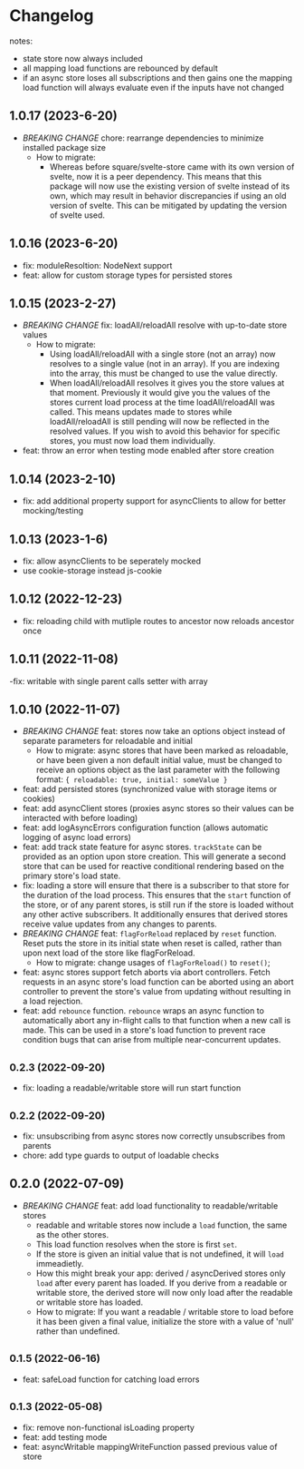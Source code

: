 # Changelog #

notes:

- state store now always included
- all mapping load functions are rebounced by default
- if an async store loses all subscriptions and then gains one the mapping load function will always evaluate even if the inputs have not changed

## 1.0.17 (2023-6-20)

- *BREAKING CHANGE* chore: rearrange dependencies to minimize installed package size
  - How to migrate:
    - Whereas before square/svelte-store came with its own version of svelte, now it is a peer dependency. This means that this package will now use the existing version of svelte instead of its own, which may result in behavior discrepancies if using an old version of svelte. This can be mitigated by updating the version of svelte used.

## 1.0.16 (2023-6-20)

- fix: moduleResoltion: NodeNext support
- feat: allow for custom storage types for persisted stores

## 1.0.15 (2023-2-27)

- *BREAKING CHANGE* fix: loadAll/reloadAll resolve with up-to-date store values
  - How to migrate:
    - Using loadAll/reloadAll with a single store (not an array) now resolves to a single value (not in an array). If you are indexing into the array, this must be changed to use the value directly.
    - When loadAll/reloadAll resolves it gives you the store values at that moment. Previously it would give you the values of the stores current load process at the time loadAll/reloadAll was called. This means updates made to stores while loadAll/reloadAll is still pending will now be reflected in the resolved values. If you wish to avoid this behavior for specific stores, you must now load them individually.
- feat: throw an error when testing mode enabled after store creation

## 1.0.14 (2023-2-10)

- fix: add additional property support for asyncClients to allow for better mocking/testing

## 1.0.13 (2023-1-6)

- fix: allow asyncClients to be seperately mocked
- use cookie-storage instead js-cookie

## 1.0.12 (2022-12-23)

- fix: reloading child with mutliple routes to ancestor now reloads ancestor once

## 1.0.11 (2022-11-08)

-fix: writable with single parent calls setter with array

## 1.0.10 (2022-11-07)

- *BREAKING CHANGE* feat: stores now take an options object instead of separate parameters for reloadable and initial
  - How to migrate: async stores that have been marked as reloadable, or have been given a non default initial value, must be changed to receive an options object as the last parameter with the following format: `{ reloadable: true, initial: someValue }`
- feat: add persisted stores (synchronized value with storage items or cookies)
- feat: add asyncClient stores (proxies async stores so their values can be interacted with before loading)
- feat: add logAsyncErrors configuration function (allows automatic logging of async load errors)
- feat: add track state feature for async stores. `trackState` can be provided as an option upon store creation. This will generate a second store that can be used for reactive conditional rendering based on the primary store's load state.
- fix: loading a store will ensure that there is a subscriber to that store for the duration of the load process. This ensures that the `start` function of the store, or of any parent stores, is still run if the store is loaded without any other active subscribers. It additionally ensures that derived stores receive value updates from any changes to parents.
- *BREAKING CHANGE* feat: `flagForReload` replaced by `reset` function. Reset puts the store in its initial state when reset is called, rather than upon next load of the store like flagForReload.
  - How to migrate: change usages of `flagForReload()` to `reset()`;
- feat: async stores support fetch aborts via abort controllers. Fetch requests in an async store's load function can be aborted using an abort controller to prevent the store's value from updating without resulting in a load rejection.
- feat: add `rebounce` function. `rebounce` wraps an async function to automatically abort any in-flight calls to that function when a new call is made. This can be used in a store's load function to prevent race condition bugs that can arise from multiple near-concurrent updates.

## <small>0.2.3 (2022-09-20)</small>

- fix: loading a readable/writable store will run start function

## <small>0.2.2 (2022-09-20)</small>

- fix: unsubscribing from async stores now correctly unsubscribes from parents
- chore: add type guards to output of loadable checks

## 0.2.0 (2022-07-09)

- *BREAKING CHANGE* feat: add load functionality to readable/writable stores
  - readable and writable stores now include a `load` function, the same as the other stores.
  - This load function resolves when the store is first `set`.
  - If the store is given an initial value that is not undefined, it will `load` immeadietly.
  - How this might break your app: derived / asyncDerived stores only `load` after every parent has loaded. If you derive from a readable or writable store, the derived store will now only load after the readable or writable store has loaded.
  - How to migrate: If you want a readable / writable store to load before it has been given a final value, initialize the store with a value of 'null' rather than undefined.

## <small>0.1.5 (2022-06-16)</small>

- feat: safeLoad function for catching load errors

## <small>0.1.3 (2022-05-08)</small>

- fix: remove non-functional isLoading property
- feat: add testing mode
- feat: asyncWritable mappingWriteFunction passed previous value of store
